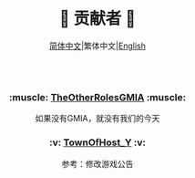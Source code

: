 <div align="center">
  
# :sparkling_heart: 贡献者 :sparkling_heart:

[简体中文](contributor.md)|繁体中文|[English]()

  </br></br>
  <h3>:muscle: <a href="https://github.com/dabao40/TheOtherRolesGMIA">TheOtherRolesGMIA</a> :muscle:</h3>
    <p>如果没有GMIA，就没有我们的今天</p>
  <h3>:v: <a href="https://github.com/Yumenopai/TownOfHost_Y">TownOfHost_Y</a> :v:</h3>
    <p>参考：修改游戏公告</p>
  </br></br>
</div>
